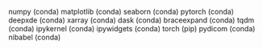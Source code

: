 numpy (conda)
matplotlib (conda)
seaborn (conda)
pytorch (conda)
deepxde (conda)
xarray (conda)
dask (conda)
braceexpand (conda)
tqdm (conda)
ipykernel (conda)
ipywidgets (conda)
torch (pip)
pydicom (conda)
nibabel (conda)